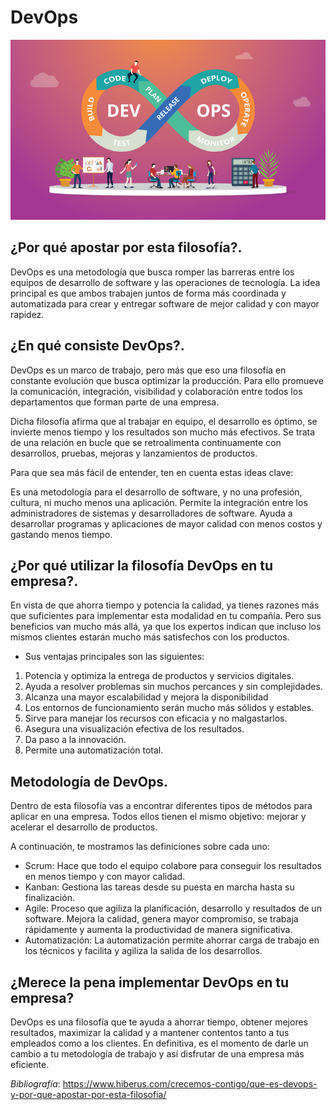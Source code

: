 # DevOps

<div align="center">
<img src="img/Colaboracion.jpg" alt="DevOps" width="600" height="auto">
</div>

## ¿Por qué apostar por esta filosofía?.

DevOps es una metodología que busca romper las barreras entre los equipos de desarrollo de software y las operaciones de tecnología. La idea principal es que ambos trabajen juntos de forma más coordinada y automatizada para crear y entregar software de mejor calidad y con mayor rapidez.

## ¿En qué consiste DevOps?.

DevOps es un marco de trabajo, pero más que eso una filosofía en constante evolución que busca optimizar la producción. Para ello promueve la comunicación, integración, visibilidad y colaboración entre todos los departamentos que forman parte de una empresa.

Dicha filosofía afirma que al trabajar en equipo, el desarrollo es óptimo, se invierte menos tiempo y los resultados son mucho más efectivos. Se trata de una relación en bucle que se retroalimenta continuamente con desarrollos, pruebas, mejoras y lanzamientos de productos.

Para que sea más fácil de entender, ten en cuenta estas ideas clave:

Es una metodología para el desarrollo de software, y no una profesión, cultura, ni mucho menos una aplicación.
Permite la integración entre los administradores de sistemas y desarrolladores de software.
Ayuda a desarrollar programas y aplicaciones de mayor calidad con menos costos y gastando menos tiempo.

## ¿Por qué utilizar la filosofía DevOps en tu empresa?.

En vista de que ahorra tiempo y potencia la calidad, ya tienes razones más que suficientes para implementar esta modalidad en tu compañía. Pero sus beneficios van mucho más allá, ya que los expertos indican que incluso los mismos clientes estarán mucho más satisfechos con los productos.

- Sus ventajas principales son las siguientes:

1. Potencia y optimiza la entrega de productos y servicios digitales.
2. Ayuda a resolver problemas sin muchos percances y sin complejidades.
3. Alcanza una mayor escalabilidad y mejora la disponibilidad
4. Los entornos de funcionamiento serán mucho más sólidos y estables.
5. Sirve para manejar los recursos con eficacia y no malgastarlos.
6. Asegura una visualización efectiva de los resultados.
7. Da paso a la innovación.
8. Permite una automatización total.
   
## Metodología de DevOps.

Dentro de esta filosofía vas a encontrar diferentes tipos de métodos para aplicar en una empresa. Todos ellos tienen el mismo objetivo: mejorar y acelerar el desarrollo de productos.

A continuación, te mostramos las definiciones sobre cada uno:

- Scrum: Hace que todo el equipo colabore para conseguir los resultados en menos tiempo y con mayor calidad.
- Kanban: Gestiona las tareas desde su puesta en marcha hasta su finalización.
- Agile: Proceso que agiliza la planificación, desarrollo y resultados de un software. Mejora la calidad, genera mayor compromiso, se trabaja rápidamente y aumenta la productividad de manera significativa.
- Automatización: La automatización permite ahorrar carga de trabajo en los técnicos y facilita y agiliza la salida de los desarrollos.

## ¿Merece la pena implementar DevOps en tu empresa?

DevOps es una filosofía que te ayuda a ahorrar tiempo, obtener mejores resultados, maximizar la calidad y a mantener contentos tanto a tus empleados como a los clientes. En definitiva, es el momento de darle un cambio a tu metodología de trabajo y así disfrutar de una empresa más eficiente.

*Bibliografía*: https://www.hiberus.com/crecemos-contigo/que-es-devops-y-por-que-apostar-por-esta-filosofia/






